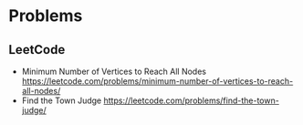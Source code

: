 # Problems
## LeetCode
- Minimum Number of Vertices to Reach All Nodes https://leetcode.com/problems/minimum-number-of-vertices-to-reach-all-nodes/
- Find the Town Judge https://leetcode.com/problems/find-the-town-judge/